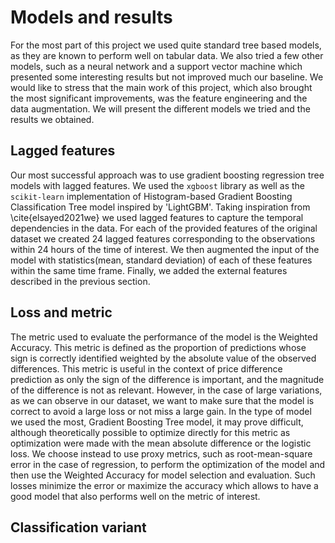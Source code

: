 # Models and results

For the most part of this project we used quite standard tree based models, as they are known to perform well on tabular data. We also tried a few other models, such as a neural network and a support vector machine which presented some interesting results but not improved much our baseline. We would like to stress that the main work of this project, which also brought the most significant improvements, was the feature engineering and the data augmentation. We will present the different models we tried and the results we obtained.

## Lagged features
Our most successful approach was to use gradient boosting regression tree models with lagged features. We used the `xgboost` library as well as the `scikit-learn` implementation of Histogram-based Gradient Boosting Classification Tree model inspired by 'LightGBM'. Taking inspiration from \cite{elsayed2021we} we used lagged features to capture the temporal dependencies in the data. For each of the provided features of the original dataset we created 24 lagged features corresponding to the observations within 24 hours of the time of interest. We then augmented the input of the model with statistics(mean, standard deviation) of each of these features within the same time frame. Finally, we added the external features described in the previous section.

## Loss and metric
The metric used to evaluate the performance of the model is the Weighted Accuracy. This metric is defined as the proportion of predictions whose sign is correctly identified weighted by the absolute value of the observed differences. This metric is useful in the context of price difference prediction as only the sign of the difference is important, and the magnitude of the difference is not as relevant. However, in the case of large variations, as we can observe in our dataset, we want to make sure that the model is correct to avoid a large loss or not miss a large gain. In the type of model we used the most, Gradient Boosting Tree model, it may prove difficult, although theoretically possible to optimize directly for this metric as optimization were made with the mean absolute difference or the logistic loss. We choose instead to use proxy metrics, such as root-mean-square error in the case of regression, to perform the optimization of the model and then use the Weighted Accuracy for model selection and evaluation. Such losses minimize the error or maximize the accuracy which allows to have a good model that also performs well on the metric of interest.

## Classification variant
